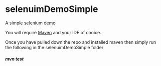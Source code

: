 selenuimDemoSimple
==================

A simple selenium demo

You will require [Maven](https://maven.apache.org/) and your IDE of choice.

Once you have pulled down the repo and installed maven then simply run the following in the selenuimDemoSimple folder

##### mvn test

